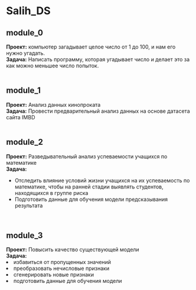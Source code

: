 # Salih_DS

## module_0
<b>Проект:</b> компьютер загадывает целое число от 1 до 100, и нам его нужно угадать.
<br/>
<b>Задача:</b> Написать программу, которая угадывает число и делает это за как можно меньшее число попыток.
<br/>
<br/>
## module_1
<b>Проект:</b> Анализ данных кинопроката
<br/>
<b>Задача:</b> Провести предварительный анализ данных на основе датасета сайта IMBD
<br/>
<br/>
## module_2
<b>Проект:</b> Разведывательный анализ успеваемости учащихся по математике
<br/>
<b>Задача:</b> 
- Отследить влияние условий жизни учащихся на их успеваемость по математике, чтобы на ранней стадии выявлять студентов, находящихся в группе риска
- Подготовить данные для обучения модели предсказывания результата
<br/>
<h2>module_3</h2>
<b>Проект:</b> Повысить качество существующей модели
<br/>
<b>Задача:</b>
<li>избавиться от пропущенных значений</li>
<li>преобразовать нечисловые признаки</li>
<li>сгенерировать новые признаки</li>
<li>подготовить данные для обучения модели</li>


